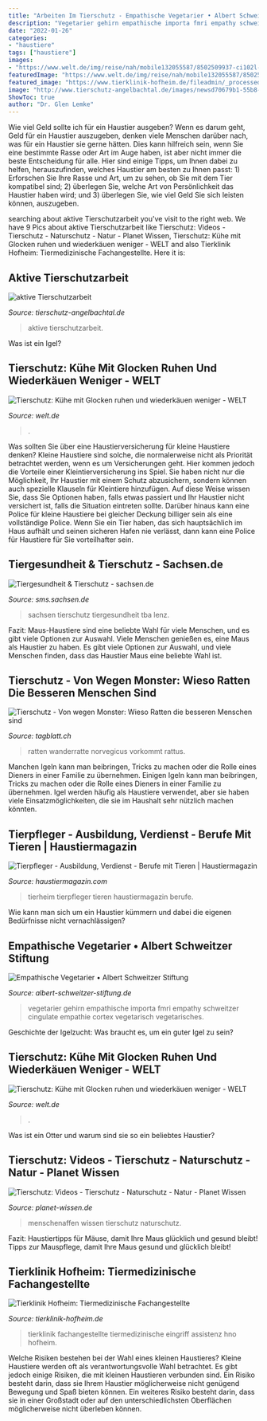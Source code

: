 ```yaml
---
title: "Arbeiten Im Tierschutz - Empathische Vegetarier • Albert Schweitzer Stiftung"
description: "Vegetarier gehirn empathische importa fmri empathy schweitzer cingulate empathie cortex vegetarisch vegetarisches"
date: "2022-01-26"
categories:
- "haustiere"
tags: ["haustiere"]
images:
- "https://www.welt.de/img/reise/nah/mobile132055587/8502509937-ci102l-w1024/Hausrind-Bos-primigenius-f-taurus-domestic-cattle.jpg"
featuredImage: "https://www.welt.de/img/reise/nah/mobile132055587/8502509937-ci102l-w1024/Hausrind-Bos-primigenius-f-taurus-domestic-cattle.jpg"
featured_image: "https://www.tierklinik-hofheim.de/fileadmin/_processed_/4/e/csm_Tierklinik__267__8ad1677fd7.jpg"
image: "http://www.tierschutz-angelbachtal.de/images/newsd70679b1-55b8-45f8-96b7-0f1f7c674771_450.jpg"
ShowToc: true
author: "Dr. Glen Lemke"
---
```



Wie viel Geld sollte ich für ein Haustier ausgeben?
Wenn es darum geht, Geld für ein Haustier auszugeben, denken viele Menschen darüber nach, was für ein Haustier sie gerne hätten. Dies kann hilfreich sein, wenn Sie eine bestimmte Rasse oder Art im Auge haben, ist aber nicht immer die beste Entscheidung für alle. Hier sind einige Tipps, um Ihnen dabei zu helfen, herauszufinden, welches Haustier am besten zu Ihnen passt: 1) Erforschen Sie Ihre Rasse und Art, um zu sehen, ob Sie mit dem Tier kompatibel sind; 2) überlegen Sie, welche Art von Persönlichkeit das Haustier haben wird; und 3) überlegen Sie, wie viel Geld Sie sich leisten können, auszugeben.

	

		
searching about aktive Tierschutzarbeit you've visit to the right web. We have 9 Pics about aktive Tierschutzarbeit like Tierschutz: Videos - Tierschutz - Naturschutz - Natur - Planet Wissen, Tierschutz: Kühe mit Glocken ruhen und wiederkäuen weniger - WELT and also Tierklinik Hofheim: Tiermedizinische Fachangestellte. Here it is:
		
    
## Aktive Tierschutzarbeit

<img loading=lazy src="http://www.tierschutz-angelbachtal.de/images/newsd70679b1-55b8-45f8-96b7-0f1f7c674771_450.jpg" onerror="this.onerror=null;this.src='https://tse3.mm.bing.net/th?id=OIP.rXFQHTI9NisJl7zh3O_nFgEgDY&amp;pid=15.1';" alt="aktive Tierschutzarbeit">

_Source: tierschutz-angelbachtal.de_

>aktive tierschutzarbeit. 

	

Was ist ein Igel?

    
## Tierschutz: Kühe Mit Glocken Ruhen Und Wiederkäuen Weniger - WELT

<img loading=lazy src="https://www.welt.de/img/reise/nah/mobile132055587/8502509937-ci102l-w1024/Hausrind-Bos-primigenius-f-taurus-domestic-cattle.jpg" onerror="this.onerror=null;this.src='https://tse3.mm.bing.net/th?id=OIP.nHdN8Pl7eOMZPMgmsdGVQQHaHP&amp;pid=15.1';" alt="Tierschutz: Kühe mit Glocken ruhen und wiederkäuen weniger - WELT">

_Source: welt.de_

>. 

	

Was sollten Sie über eine Haustierversicherung für kleine Haustiere denken?
Kleine Haustiere sind solche, die normalerweise nicht als Priorität betrachtet werden, wenn es um Versicherungen geht. Hier kommen jedoch die Vorteile einer Kleintierversicherung ins Spiel. Sie haben nicht nur die Möglichkeit, Ihr Haustier mit einem Schutz abzusichern, sondern können auch spezielle Klauseln für Kleintiere hinzufügen. Auf diese Weise wissen Sie, dass Sie Optionen haben, falls etwas passiert und Ihr Haustier nicht versichert ist, falls die Situation eintreten sollte. Darüber hinaus kann eine Police für kleine Haustiere bei gleicher Deckung billiger sein als eine vollständige Police. Wenn Sie ein Tier haben, das sich hauptsächlich im Haus aufhält und seinen sicheren Hafen nie verlässt, dann kann eine Police für Haustiere für Sie vorteilhafter sein.

    
## Tiergesundheit &amp; Tierschutz - Sachsen.de

<img loading=lazy src="https://www.sms.sachsen.de/img/Themenbilder/sms-tierkoerperbeseitigung_rdax_1240x824_87.png" onerror="this.onerror=null;this.src='https://tse4.mm.bing.net/th?id=OIP.qPTeuwYYHq17eOYUuTK3BgHaE6&amp;pid=15.1';" alt="Tiergesundheit &amp; Tierschutz - sachsen.de">

_Source: sms.sachsen.de_

>sachsen tierschutz tiergesundheit tba lenz. 

	

Fazit: Maus-Haustiere sind eine beliebte Wahl für viele Menschen, und es gibt viele Optionen zur Auswahl.
Viele Menschen genießen es, eine Maus als Haustier zu haben. Es gibt viele Optionen zur Auswahl, und viele Menschen finden, dass das Haustier Maus eine beliebte Wahl ist.

    
## Tierschutz - Von Wegen Monster: Wieso Ratten Die Besseren Menschen Sind

<img loading=lazy src="https://img.chmedia.ch/2021/4/1/9566c711-7345-4d23-8da9-5be1e6602599.jpeg?width=1360&amp;height=894&amp;fit=crop&amp;quality=75&amp;auto=webp" onerror="this.onerror=null;this.src='https://tse4.mm.bing.net/th?id=OIP.XSpNLMRe76fAU5vz4P5QsAHaE3&amp;pid=15.1';" alt="Tierschutz - Von wegen Monster: Wieso Ratten die besseren Menschen sind">

_Source: tagblatt.ch_

>ratten wanderratte norvegicus vorkommt rattus. 

	

Manchen Igeln kann man beibringen, Tricks zu machen oder die Rolle eines Dieners in einer Familie zu übernehmen.
Einigen Igeln kann man beibringen, Tricks zu machen oder die Rolle eines Dieners in einer Familie zu übernehmen. Igel werden häufig als Haustiere verwendet, aber sie haben viele Einsatzmöglichkeiten, die sie im Haushalt sehr nützlich machen könnten.

    
## Tierpfleger - Ausbildung, Verdienst - Berufe Mit Tieren | Haustiermagazin

<img loading=lazy src="https://cdn-5ea0cd67f911c8155c50be19.closte.com/wp-content/uploads/Tierheim-Arbeit-678x509.jpg" onerror="this.onerror=null;this.src='https://tse2.mm.bing.net/th?id=OIP.OCEl32pcrw0syesXpOazVgHaFj&amp;pid=15.1';" alt="Tierpfleger - Ausbildung, Verdienst - Berufe mit Tieren | Haustiermagazin">

_Source: haustiermagazin.com_

>tierheim tierpfleger tieren haustiermagazin berufe. 

	

Wie kann man sich um ein Haustier kümmern und dabei die eigenen Bedürfnisse nicht vernachlässigen?

    
## Empathische Vegetarier • Albert Schweitzer Stiftung

<img loading=lazy src="https://files.albert-schweitzer-stiftung.de/1/vegetarisches-gehirn.jpg" onerror="this.onerror=null;this.src='https://tse3.mm.bing.net/th?id=OIP.19wjgf55egba1qN_s7PA7QHaD4&amp;pid=15.1';" alt="Empathische Vegetarier • Albert Schweitzer Stiftung">

_Source: albert-schweitzer-stiftung.de_

>vegetarier gehirn empathische importa fmri empathy schweitzer cingulate empathie cortex vegetarisch vegetarisches. 

	

Geschichte der Igelzucht: Was braucht es, um ein guter Igel zu sein?

    
## Tierschutz: Kühe Mit Glocken Ruhen Und Wiederkäuen Weniger - WELT

<img loading=lazy src="https://www.welt.de/img/reise/nah/mobile132055591/2642509937-ci102l-w1024/Kuehe-melken-oder-Unkraut-jaeten-Arbeitsurlaub-im-Wald-und-der-Alm.jpg" onerror="this.onerror=null;this.src='https://tse3.mm.bing.net/th?id=OIP.11AOoevULPjPSifKR4cxNAHaHP&amp;pid=15.1';" alt="Tierschutz: Kühe mit Glocken ruhen und wiederkäuen weniger - WELT">

_Source: welt.de_

>. 

	

Was ist ein Otter und warum sind sie so ein beliebtes Haustier?

    
## Tierschutz: Videos - Tierschutz - Naturschutz - Natur - Planet Wissen

<img loading=lazy src="https://www.planet-wissen.de/natur/naturschutz/tierschutz/avaffenrettunggjpg100~_v-TeaserAufmacher.jpg" onerror="this.onerror=null;this.src='https://tse4.mm.bing.net/th?id=OIP.i2IWVxGSEvFqvaV2V-lpHgHaEK&amp;pid=15.1';" alt="Tierschutz: Videos - Tierschutz - Naturschutz - Natur - Planet Wissen">

_Source: planet-wissen.de_

>menschenaffen wissen tierschutz naturschutz. 

	

Fazit: Haustiertipps für Mäuse, damit Ihre Maus glücklich und gesund bleibt!
Tipps zur Mauspflege, damit Ihre Maus gesund und glücklich bleibt!

    
## Tierklinik Hofheim: Tiermedizinische Fachangestellte

<img loading=lazy src="https://www.tierklinik-hofheim.de/fileadmin/_processed_/4/e/csm_Tierklinik__267__8ad1677fd7.jpg" onerror="this.onerror=null;this.src='https://tse3.mm.bing.net/th?id=OIP.P2tkfJh8VIJ52Hxi4Ex0-wHaFo&amp;pid=15.1';" alt="Tierklinik Hofheim: Tiermedizinische Fachangestellte">

_Source: tierklinik-hofheim.de_

>tierklinik fachangestellte tiermedizinische eingriff assistenz hno hofheim. 

	

Welche Risiken bestehen bei der Wahl eines kleinen Haustieres?
Kleine Haustiere werden oft als verantwortungsvolle Wahl betrachtet. Es gibt jedoch einige Risiken, die mit kleinen Haustieren verbunden sind. Ein Risiko besteht darin, dass sie Ihrem Haustier möglicherweise nicht genügend Bewegung und Spaß bieten können. Ein weiteres Risiko besteht darin, dass sie in einer Großstadt oder auf den unterschiedlichsten Oberflächen möglicherweise nicht überleben können.

